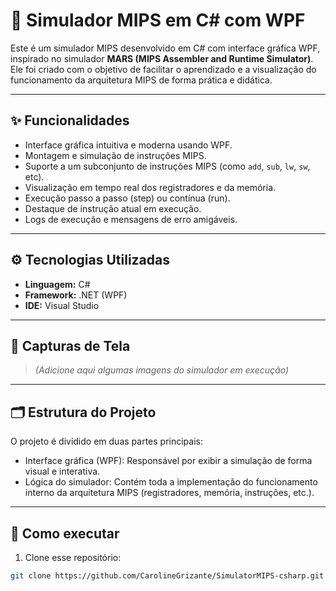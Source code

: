 # 🧠 Simulador MIPS em C# com WPF

Este é um simulador MIPS desenvolvido em C# com interface gráfica WPF, inspirado no simulador **MARS (MIPS Assembler and Runtime Simulator)**. Ele foi criado com o objetivo de facilitar o aprendizado e a visualização do funcionamento da arquitetura MIPS de forma prática e didática.

---

## ✨ Funcionalidades

- Interface gráfica intuitiva e moderna usando WPF.
- Montagem e simulação de instruções MIPS.
- Suporte a um subconjunto de instruções MIPS (como `add`, `sub`, `lw`, `sw`, etc).
- Visualização em tempo real dos registradores e da memória.
- Execução passo a passo (step) ou contínua (run).
- Destaque de instrução atual em execução.
- Logs de execução e mensagens de erro amigáveis.

---

## ⚙️ Tecnologias Utilizadas

- **Linguagem:** C#
- **Framework:** .NET (WPF)
- **IDE:** Visual Studio

---

## 📸 Capturas de Tela

> *(Adicione aqui algumas imagens do simulador em execução)*

---

## 🗂️ Estrutura do Projeto
O projeto é dividido em duas partes principais:
- Interface gráfica (WPF): Responsável por exibir a simulação de forma visual e interativa.
- Lógica do simulador: Contém toda a implementação do funcionamento interno da arquitetura MIPS (registradores, memória, instruções, etc.).

---
## 🚀 Como executar

1. Clone esse repositório:

```bash
git clone https://github.com/CarolineGrizante/SimulatorMIPS-csharp.git


